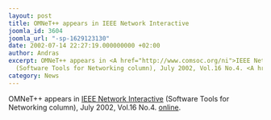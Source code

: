 ```yaml
---
layout: post
title: OMNeT++ appears in IEEE Network Interactive
joomla_id: 3604
joomla_url: "-sp-1629123130"
date: 2002-07-14 22:27:19.000000000 +02:00
author: Andras
excerpt: OMNeT++ appears in <A href="http://www.comsoc.org/ni">IEEE Network Interactive</A>
  (Software Tools for Networking column), July 2002, Vol.16 No.4. <A href="http://www.comsoc.org/ni/Public/2002/Jul/nisoftt.html">online</A>.
category: News
---
```

OMNeT++ appears in <A href="http://www.comsoc.org/ni">IEEE Network Interactive</A> (Software Tools for Networking column), July 2002, Vol.16 No.4. <A href="http://www.comsoc.org/ni/Public/2002/Jul/nisoftt.html">online</A>.
